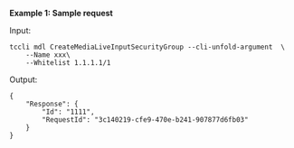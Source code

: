 **Example 1: Sample request**



Input: 

```
tccli mdl CreateMediaLiveInputSecurityGroup --cli-unfold-argument  \
    --Name xxx\
    --Whitelist 1.1.1.1/1
```

Output: 
```
{
    "Response": {
        "Id": "1111",
        "RequestId": "3c140219-cfe9-470e-b241-907877d6fb03"
    }
}
```

